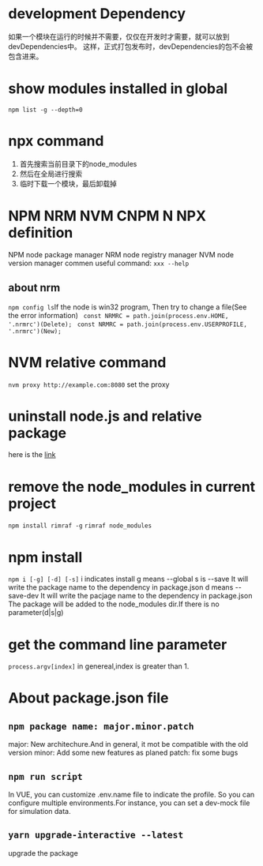 # development Dependency
如果一个模块在运行的时候并不需要，仅仅在开发时才需要，就可以放到devDependencies中。
这样，正式打包发布时，devDependencies的包不会被包含进来。

# show modules installed in global
``` npm list -g --depth=0 ```

# npx command
1. 首先搜索当前目录下的node_modules
2. 然后在全局进行搜索
3. 临时下载一个模块，最后卸载掉

# NPM NRM NVM CNPM N NPX definition
NPM node package manager
NRM node registry manager
NVM node version manager
commen useful command:  ``` xxx --help ```
## about nrm
```npm config ls```If the node is win32 program, Then try to change a file(See the error information)
``` const NRMRC = path.join(process.env.HOME, '.nrmrc')(Delete);```
``` const NRMRC = path.join(process.env.USERPROFILE, '.nrmrc')(New);```

# NVM relative command
``` nvm proxy http://example.com:8080 ``` set the proxy

# uninstall node.js and relative package
here is the [link][link1]

# remove the node_modules in current project
``` npm install rimraf -g ```
``` rimraf node_modules  ```

# npm install 
``` npm i [-g] [-d] [-s] ```
i indicates install
g means --global
s is --save   It will write the package name to the dependency in package.json
d means --save-dev   It will write the pacjage name to the dependency in package.json
The package will be added to the node_modules dir.If there is no parameter(d|s|g)

# get the command line parameter
``` process.argv[index] ``` in genereal,index is greater than 1.

# About package.json file
## ``` npm package name: major.minor.patch ```
major: New architechure.And in general, it mot be compatible with the old version
minor: Add some new features as planed
patch: fix some bugs

## ``` npm run script ```
In VUE, you can customize .env.name file to indicate the profile. So you can configure multiple environments.For instance, you can set a dev-mock file for simulation data. 

## ```yarn upgrade-interactive --latest```
upgrade the package

[link1]: https://blog.csdn.net/lewky_liu/article/details/87959839
